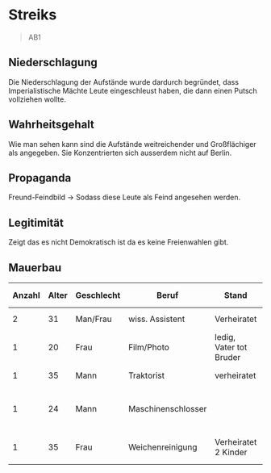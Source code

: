 # Streiks

> AB1

## Niederschlagung

Die Niederschlagung der Aufstände wurde dardurch begründet, dass Imperialistische Mächte Leute eingeschleust haben, die dann einen Putsch vollziehen wollte.

## Wahrheitsgehalt

Wie man sehen kann sind die Aufstände weitreichender und Großflächiger als angegeben. Sie Konzentrierten sich ausserdem nicht auf Berlin.

## Propaganda

Freund-Feindbild -> Sodass diese Leute als Feind angesehen werden.

## Legitimität

Zeigt das es nicht Demokratisch ist da es keine Freienwahlen gibt.

## Mauerbau

| Anzahl | Alter | Geschlecht | Beruf              | Stand                   | persönlich-familiär                   | politisch                      | wirtschaftliche                             |
| ------ | ----- | ---------- | ------------------ | ----------------------- | ------------------------------------- | ------------------------------ | ------------------------------------------- |
| 2      | 31    | Man/Frau   | wiss. Assistent    | Verheiratet             |                                       | keine Marxisten                | angst vor Job verlust                       |
| 1      | 20    | Frau       | Film/Photo         | ledig, Vater tot Bruder |                                       | Propaganda opp.                | Benachteiligung von nacht Parteimitgliedern |
| 1      | 35    | Mann       | Traktorist         | verheiratet             | glauben                               | gruppen zwang                  | lebensmittel Knappheit                      |
| 1      | 24    | Mann       | Maschinenschlosser |                         | beschwerde Freiheit, keine Opposition |                                |
| 1      | 35    | Frau       | Weichenreinigung   | Verheiratet 2 Kinder    | Kinder bereits in der BRD             | nicht mit System einverstanden |                                             |

##
